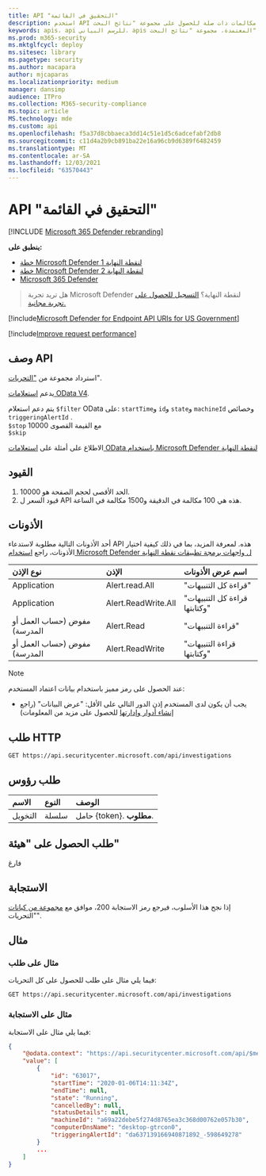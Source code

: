 ```yaml
---
title: API "التحقيق في القائمة"
description: استخدم API هذه لإنشاء مكالمات ذات صلة للحصول على مجموعة "نتائج البحث"
keywords: apis، api للرسم البياني، apis المعتمدة، مجموعة "نتائج البحث"
ms.prod: m365-security
ms.mktglfcycl: deploy
ms.sitesec: library
ms.pagetype: security
ms.author: macapara
author: mjcaparas
ms.localizationpriority: medium
manager: dansimp
audience: ITPro
ms.collection: M365-security-compliance
ms.topic: article
MS.technology: mde
ms.custom: api
ms.openlocfilehash: f5a37d8cbbaeca3dd14c51e1d5c6adcefabf2db8
ms.sourcegitcommit: c11d4a2b9cb891ba22e16a96cb9d6389f6482459
ms.translationtype: MT
ms.contentlocale: ar-SA
ms.lasthandoff: 12/03/2021
ms.locfileid: "63570443"
---
```

# <a name="list-investigations-api"></a>API "التحقيق في القائمة"

[!INCLUDE [Microsoft 365 Defender rebranding](../../includes/microsoft-defender.md)]

**ينطبق على:**
- [خطة Microsoft Defender لنقطة النهاية 1](https://go.microsoft.com/fwlink/?linkid=2154037)
- [خطة Microsoft Defender لنقطة النهاية 2](https://go.microsoft.com/fwlink/?linkid=2154037)
- [Microsoft 365 Defender](https://go.microsoft.com/fwlink/?linkid=2118804)

> هل تريد تجربة Microsoft Defender لنقطة النهاية؟ [التسجيل للحصول على تجربة مجانية.](https://signup.microsoft.com/create-account/signup?products=7f379fee-c4f9-4278-b0a1-e4c8c2fcdf7e&ru=https://aka.ms/MDEp2OpenTrial?ocid=docs-wdatp-exposedapis-abovefoldlink)

[!include[Microsoft Defender for Endpoint API URIs for US Government](../../includes/microsoft-defender-api-usgov.md)]

[!include[Improve request performance](../../includes/improve-request-performance.md)]

## <a name="api-description"></a>وصف API

استرداد مجموعة من ["التحريات](investigation.md)".

يدعم [استعلامات OData V4](https://www.odata.org/documentation/).

يتم دعم استعلام `$filter` OData على: `startTime`و `id`و `state`و `machineId` وخصائص `triggeringAlertId` .
<br>```$stop``` مع القيمة القصوى 10000
<br>```$skip```

الاطلاع على أمثلة على [استعلامات OData باستخدام Microsoft Defender لنقطة النهاية](exposed-apis-odata-samples.md)

## <a name="limitations"></a>القيود

1. الحد الأقصى لحجم الصفحة هو 10000.
2. قيود السعر ل API هذه هي 100 مكالمة في الدقيقة و1500 مكالمة في الساعة.

## <a name="permissions"></a>الأذونات

أحد الأذونات التالية مطلوبة لاستدعاء API هذه. لمعرفة المزيد، بما في ذلك كيفية اختيار الأذونات، راجع [استخدام Microsoft Defender ل واجهات برمجة تطبيقات نقطة النهاية](apis-intro.md)

نوع الإذن|الإذن|اسم عرض الأذونات
:---|:---|:---
Application|Alert.read.All|"قراءة كل التنبيهات"
Application|Alert.ReadWrite.All|"قراءة كل التنبيهات وكتابتها"
مفوض (حساب العمل أو المدرسة)|Alert.Read|"قراءة التنبيهات"
مفوض (حساب العمل أو المدرسة)|Alert.ReadWrite|"قراءة التنبيهات وكتابتها"

> [!NOTE]
> عند الحصول على رمز مميز باستخدام بيانات اعتماد المستخدم:
>
> - يجب أن يكون لدى المستخدم إذن الدور التالي على الأقل: "عرض البيانات" (راجع [إنشاء أدوار وإدارتها](user-roles.md) للحصول على مزيد من المعلومات)

## <a name="http-request"></a>طلب HTTP

```http
GET https://api.securitycenter.microsoft.com/api/investigations
```

## <a name="request-headers"></a>طلب رؤوس

الاسم|النوع|الوصف
:---|:---|:---
التخويل|سلسلة|حامل {token}. **مطلوب**.

## <a name="request-body"></a>طلب الحصول على "هيئة"

فارغ

## <a name="response"></a>الاستجابة

إذا نجح هذا الأسلوب، فيرجع رمز الاستجابة 200، موافق مع [مجموعة من كيانات](investigation.md) "التحريات".

## <a name="example"></a>مثال

### <a name="request-example"></a>مثال على طلب

فيما يلي مثال على طلب للحصول على كل التحريات:

```http
GET https://api.securitycenter.microsoft.com/api/investigations
```

### <a name="response-example"></a>مثال على الاستجابة

فيما يلي مثال على الاستجابة:

```json
{
    "@odata.context": "https://api.securitycenter.microsoft.com/api/$metadata#Investigations",
    "value": [
        {
            "id": "63017",
            "startTime": "2020-01-06T14:11:34Z",
            "endTime": null,
            "state": "Running",
            "cancelledBy": null,
            "statusDetails": null,
            "machineId": "a69a22debe5f274d8765ea3c368d00762e057b30",
            "computerDnsName": "desktop-gtrcon0",
            "triggeringAlertId": "da637139166940871892_-598649278"
        }
        ...
    ]
}
```
